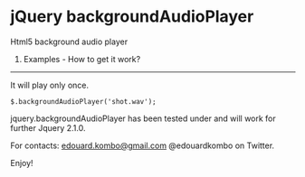jQuery backgroundAudioPlayer
============================

Html5 background audio player

1) Examples - How to get it work?
---------------------------------

It will play only once.

    $.backgroundAudioPlayer('shot.wav');


jquery.backgroundAudioPlayer has been tested under and will work for further Jquery 2.1.0.

For contacts:
edouard.kombo@gmail.com
@edouardkombo on Twitter.

Enjoy!